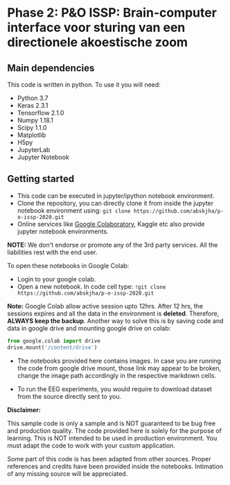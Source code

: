 # Phase 2: P&amp;O ISSP: Brain-computer interface voor sturing van een directionele akoestische zoom

## Main dependencies

This code is written in python. To use it you will need:

* Python 3.7
* Keras 2.3.1
* Tensorflow 2.1.0
* Numpy 1.18.1
* Scipy 1.1.0
* Matplotlib
* H5py
* JupyterLab
* Jupyter Notebook

## Getting started

- This code can be executed in jupyter/ipython notebook environment.
- Clone the repository, you can directly clone it from inside the jupyter notebook environment using: ```git clone https://github.com/abskjha/p-o-issp-2020.git```
- Online services like [Google Colaboratory](https://colab.research.google.com/notebooks/intro.ipynb#recent=true), Kaggle etc also provide jupyter notebook environments.

**NOTE:** We don't endorse or promote any of the 3rd party services. All the liabilities rest with the end user.

To open these notebooks in Google Colab:

- Login to your google colab.
- Open a new notebook. In code cell type: ```!git clone https://github.com/abskjha/p-o-issp-2020.git```

**Note:** Google Colab allow active session upto 12hrs. After 12 hrs, the sessions expires and all the data in the environment is **deleted**. Therefore, **ALWAYS keep the backup**. Another way to solve this is by saving code and data in google drive and mounting google drive on colab:

```python
from google.colab import drive
drive.mount('/content/drive')
```
- The notebooks provided here contains images. In case you are running the code from google drive mount, those link may appear to be broken, change the image path accordingly in the respective markdown cells.

- To run the EEG experiments, you would require to download dataset from the source directly sent to you.

**Disclaimer:**

This sample code is only a sample and is NOT guaranteed to be bug free and production quality. The code provided here is solely for the purpose of learning. This is NOT intended to be used in production environment. You must adapt the code to work with your custom application.

Some part of this code is has been adapted from other sources. Proper references and credits have been provided inside the notebooks. Intimation of any missing source will be appreciated.

